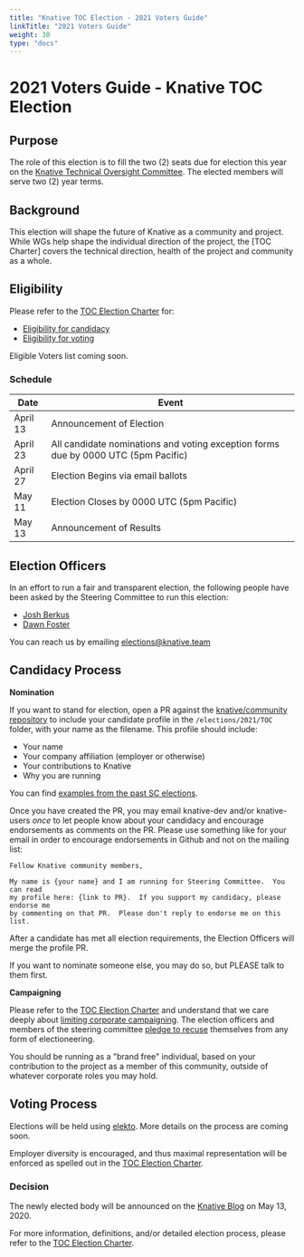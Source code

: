 ```yaml
---
title: "Knative TOC Election - 2021 Voters Guide"
linkTitle: "2021 Voters Guide"
weight: 30
type: "docs"
---
```


# 2021 Voters Guide - Knative TOC Election

## Purpose

The role of this election is to fill the two (2) seats due for election this year on the [Knative Technical Oversight Committee]. The elected
members will serve two (2) year terms.

## Background

This election will shape the future of Knative as a community and project.
While WGs help shape the individual direction of the project, the
[TOC Charter] covers the technical direction, health of the project
and community as a whole.

## Eligibility

Please refer to the [TOC Election Charter] for:

- [Eligibility for candidacy]
- [Eligibility for voting] 

Eligible Voters list coming soon.

### Schedule

| Date         | Event                    |
| ------------ | ------------------------ |
| April 13     | Announcement of Election |
| April 23     | All candidate nominations and voting exception forms due by 0000 UTC (5pm Pacific) |
| April 27     | Election Begins via email ballots |
| May 11       | Election Closes by 0000 UTC (5pm Pacific) |
| May 13       | Announcement of Results |

## Election Officers

In an effort to run a fair and transparent election, the following people
have been asked by the Steering Committee to run this election:

- [Josh Berkus](https://github.com/jberkus)
- [Dawn Foster](https://github.com/geekygirldawn)

You can reach us by emailing elections@knative.team

## Candidacy Process

**Nomination**

If you want to stand for election, open a PR against the
[knative/community repository](https://github.com/knative/community) to include
your candidate profile in the `/elections/2021/TOC` folder, with your name as the
filename.  This profile should include:

* Your name
* Your company affiliation (employer or otherwise)
* Your contributions to Knative
* Why you are running

You can find [examples from the past SC elections](https://github.com/knative/community/tree/main/elections/2020/SC).

Once you have created the PR, you may email knative-dev and/or knative-users *once* to let
people know about your candidacy and encourage endorsements as comments on the PR.
Please use something like for your email in order to encourage endorsements
in Github and not on the mailing list:

```
Fellow Knative community members,

My name is {your name} and I am running for Steering Committee.  You can read
my profile here: {link to PR}.  If you support my candidacy, please endorse me
by commenting on that PR.  Please don't reply to endorse me on this list.
```

After a candidate has met all election requirements, the Election Officers will
merge the profile PR.

If you want to nominate someone else, you may do so, but PLEASE talk to them
first.

**Campaigning**

Please refer to the [TOC Election Charter] and understand
that we care deeply about [limiting corporate campaigning]. The election
officers and members of the steering committee [pledge to recuse] themselves
from any form of electioneering.

You should be running as a "brand free" individual, based on your contribution
to the project as a member of this community, outside of whatever corporate
roles you may hold.

## Voting Process

Elections will be held using [elekto](https://elekto.io/). More 
details on the process are coming soon.

Employer diversity is encouraged, and thus maximal representation will be
enforced as spelled out in the [TOC Election Charter].

### Decision

The newly elected body will be announced on the [Knative Blog] on May 13, 2020.

For more information, definitions, and/or detailed election process, please refer to
the [TOC Election Charter].

[Knative Technical Oversight Committee]: https://github.com/knative/community/blob/master/TECH-OVERSIGHT-COMMITTEE.md
[TOC Election Charter]: https://github.com/knative/community/blob/master/mechanics/TOC.md

[limiting corporate campaigning]: https://github.com/kubernetes/steering/blob/master/elections.md#limiting-corporate-campaigning
[pledge to recuse]: https://github.com/kubernetes/steering/blob/master/elections.md#steering-committee-and-election-officer-recusal

[Knative Blog]: https://knative.dev/blog/

[Eligibility for candidacy]: https://github.com/knative/community/blob/master/mechanics/TOC.md#candidate-eligibility
[Eligibility for voting]: https://github.com/knative/community/blob/master/mechanics/TOC.md#candidate-eligibility#voter-eligibility
